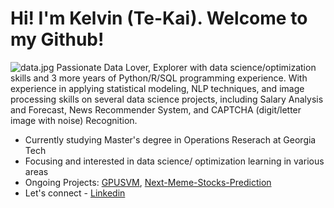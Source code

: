 # Hi! I'm Kelvin (Te-Kai). Welcome to my Github!
![data.jpg](https://github.com/TeKaiChou/TeKaiChou/blob/bd4098f16fdcdfafdf436bf2306148fe1b497cbe/data.jpg)
Passionate Data Lover, Explorer with data science/optimization skills and 3 more years of Python/R/SQL programming experience. With experience in applying statistical modeling, NLP techniques, and image processing skills on several data science projects, including Salary Analysis and Forecast, News Recommender System, and CAPTCHA (digit/letter image with noise) Recognition. 

- Currently studying Master's degree in Operations Reserach at Georgia Tech
- Focusing and interested in data science/ optimization learning in various areas
- Ongoing Projects: [GPUSVM](https://github.com/Zavier-opt/CUDA_SVM.git), [Next-Meme-Stocks-Prediction](https://github.com/TeKaiChou/Next-Meme-Stocks-Prediction.git)
- Let's connect - [Linkedin](https://www.linkedin.com/in/tekaichou/)